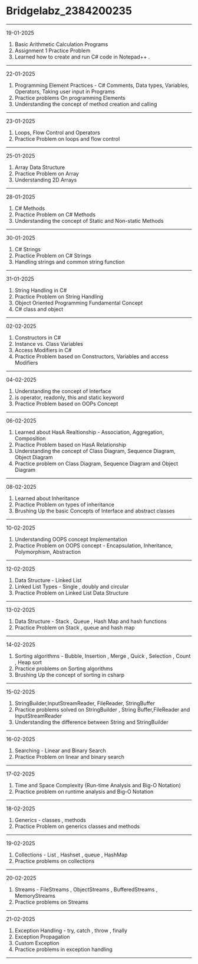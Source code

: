 # Bridgelabz_2384200235
------------------------------------------------------------------------------
19-01-2025

1. Basic Arithmetic Calculation Programs
2. Assignment 1 Practice Problem
3. Learned how to create and run C# code in Notepad++ .
-----------------------------------------------------------------------------
22-01-2025

1. Programming Element Practices - C# Comments, Data types, Variables, Operators, Taking user input in Programs
2. Practice problems On programming Elements
3. Understanding the concept of method creation and calling
-----------------------------------------------------------------------------
23-01-2025

1. Loops, Flow Control and Operators
2. Practice Problem on loops and flow control
-----------------------------------------------------------------------------
25-01-2025

1. Array Data Structure
2. Practice Problem on Array
3. Understanding 2D Arrays
-----------------------------------------------------------------------------
28-01-2025

1. C# Methods
2. Practice Problem on C# Methods
3. Understanding the concept of Static and Non-static Methods
-----------------------------------------------------------------------------
30-01-2025

1. C# Strings
2. Practice Problem on C# Strings
3. Handling strings and common string function
-----------------------------------------------------------------------------
31-01-2025

1. String Handling in C#
2. Practice Problem on String Handling
3. Object Oriented Programming Fundamental Concept
4. C# class and object
-----------------------------------------------------------------------------
02-02-2025

1. Constructors in C#
2. Instance vs. Class Variables
3. Access Modifiers in C#
4. Practice Problem based on Constructors, Variables and access Modifiers
-----------------------------------------------------------------------------
04-02-2025

1. Understanding the concept of Interface
2. is operator, readonly, this and static keyword
3. Practice Problem based on OOPs Concept
-----------------------------------------------------------------------------
06-02-2025

1. Learned about HasA Realtionship - Association, Aggregation, Composition
2. Practice Problem based on HasA Relationship
3. Understanding the concept of Class Diagram, Sequence Diagram, Object Diagram
4. Practice problem on Class Diagram, Sequence Diagram and Object Diagram
-----------------------------------------------------------------------------
08-02-2025

1. Learned about Inheritance
2. Practice Problem on types of inheritance
3. Brushing Up the basic Concepts of Interface and abstract classes
-----------------------------------------------------------------------------
10-02-2025

1. Understanding OOPS concept Implementation
2. Practice Problem on OOPS concept - Encapsulation, Inheritance, Polymorphism, Abstraction
-----------------------------------------------------------------------------
12-02-2025

1. Data Structure - Linked List
2. Linked List Types - Single , doubly and circular
3. Practice Problem on Linked List Data Structure
-----------------------------------------------------------------------------
13-02-2025

1. Data Structure - Stack , Queue , Hash Map and hash functions
2. Practice Problem on Stack , queue and hash map
-----------------------------------------------------------------------------
14-02-2025

1. Sorting algorithms - Bubble, Insertion , Merge , Quick , Selection , Count , Heap sort
2. Practice problems on Sorting algorithms
3. Brushing Up the concept of sorting in csharp
-----------------------------------------------------------------------------
15-02-2025

1. StringBuilder,InputStreamReader, FileReader, StringBuffer
2. Practice problems solved on StringBuilder , String Buffer,FileReader and InputStreamReader
3. Understanding the difference between String and StringBuilder
-----------------------------------------------------------------------------
16-02-2025

1. Searching - Linear and Binary Search
2. Practice Problem on linear and binary search
-----------------------------------------------------------------------------
17-02-2025

1. Time and Space Complexity (Run-time Analysis and Big-O Notation)
2. Practice problem on runtime analysis and Big-O Notation
-----------------------------------------------------------------------------
18-02-2025

1. Generics - classes , methods 
2. Practice Problem on generics classes and methods
-----------------------------------------------------------------------------
19-02-2025

1. Collections - List , Hashset , queue , HashMap
2. Practice problems on collections
-----------------------------------------------------------------------------
20-02-2025

1. Streams - FileStreams , ObjectStreams , BufferedStreams , MemoryStreams
2. Practice problems on Streams
-----------------------------------------------------------------------------
21-02-2025

1. Exception Handling - try, catch , throw , finally
2. Exception Propagation
3. Custom Exception
4. Practice problems in exception handling
-----------------------------------------------------------------------------
